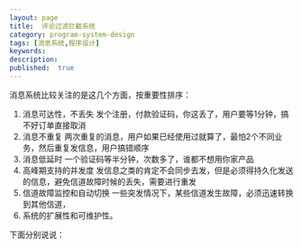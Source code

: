 ```yaml
---
layout: page
title:  评论过滤拦截系统
category: program-system-design
tags: [消息系统,程序设计]
keywords:
description:
published:  true
---
```



消息系统比较关注的是这几个方面，按重要性排序：  
1. 消息可达性，不丢失
发个注册，付款验证码，你这丢了，用户要等1分钟，搞不好订单直接取消
2. 消息不重复
两次重复的消息，用户如果已经使用过就算了，最怕2个不同业务，然后重复发信息，用户搞错顺序
3. 消息低延时
一个验证码等半分钟，次数多了，谁都不想用你家产品  
4. 高峰期支持的并发度
发信息之类的肯定不会同步去发，但是必须得持久化发送的信息，避免信道故障时候的丢失，需要进行重发  
5. 信道故障监控和自动切换
一些突发情况下，某些信道发生故障，必须迅速转换到其他信道，
6. 系统的扩展性和可维护性。


下面分别说说：






